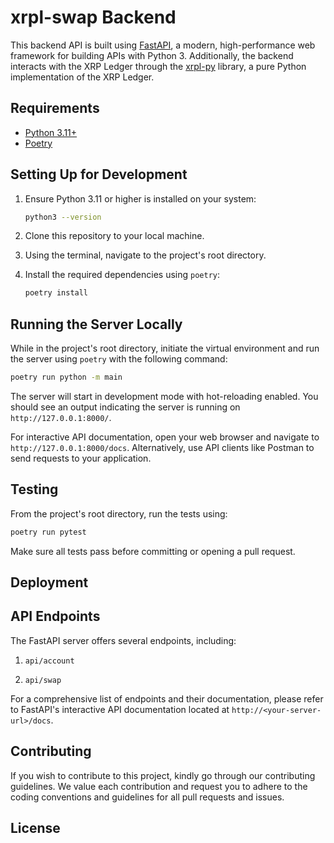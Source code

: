 # xrpl-swap Backend

This backend API is built using [FastAPI](https://fastapi.tiangolo.com/), a modern, high-performance web framework for building APIs with Python 3. Additionally, the backend interacts with the XRP Ledger through the [xrpl-py](https://xrpl-py.readthedocs.io/en/stable/) library, a pure Python implementation of the XRP Ledger.

## Requirements

-   [Python 3.11+](https://www.python.org/downloads/)
-   [Poetry](https://python-poetry.org/docs/#installation)

## Setting Up for Development

1. Ensure Python 3.11 or higher is installed on your system:

    ```bash
    python3 --version
    ```

2. Clone this repository to your local machine.

3. Using the terminal, navigate to the project's root directory.

4. Install the required dependencies using `poetry`:
    ```bash
    poetry install
    ```

## Running the Server Locally

While in the project's root directory, initiate the virtual environment and run the server using `poetry` with the following command:

```bash
poetry run python -m main
```

The server will start in development mode with hot-reloading enabled. You should see an output indicating the server is running on `http://127.0.0.1:8000/`.

For interactive API documentation, open your web browser and navigate to `http://127.0.0.1:8000/docs`. Alternatively, use API clients like Postman to send requests to your application.

## Testing

From the project's root directory, run the tests using:

```bash
poetry run pytest
```

Make sure all tests pass before committing or opening a pull request.

## Deployment

<!-- Add description how to deploy to the server -->

## API Endpoints

The FastAPI server offers several endpoints, including:

1. `api/account`

2. `api/swap`

For a comprehensive list of endpoints and their documentation, please refer to FastAPI's interactive API documentation located at `http://<your-server-url>/docs`.

## Contributing

If you wish to contribute to this project, kindly go through our contributing guidelines. We value each contribution and request you to adhere to the coding conventions and guidelines for all pull requests and issues.

## License

<!-- Add License -->
